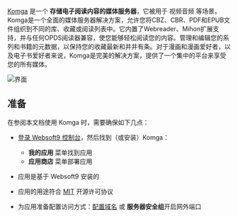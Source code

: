 [Komga](https://komga.org) 是一个 **存储电子阅读内容的媒体服务器**，它被用于 视频音频  等场景。Komga是一个全面的媒体服务器解决方案，允许您将CBZ、CBR、PDF和EPUB文件组织到不同的库、收藏或阅读列表中。它内置了Webreader、Mihon扩展支持，并与任何OPDS阅读器兼容，使您能够轻松阅读您的内容。管理和编辑您的系列和书籍的元数据，以保持您的收藏最新和井井有条。对于漫画和漫画爱好者，以及电子书爱好者来说，Komga是完美的解决方案，提供了一个集中的平台来享受您的所有媒体。


![界面](https://libs.websoft9.com/Websoft9/DocsPicture/zh/komga/komga-gui-websoft9.png)


## 准备

在参阅本文档使用 Komga 时，需要确保如下几点：

- [登录 Websoft9 控制台](./login-console)，然后找到（或安装）Komga：
  - **我的应用** 菜单找到应用 
  - **应用商店** 菜单部署应用

- 应用是基于 Websoft9 安装的


- 应用的用途符合 [MIT](https://opensource.org/licenses/MIT) 开源许可协议


- 为应用准备配置访问方式：[配置域名](./domain-set) 或 **服务器安全组**开启网外端口